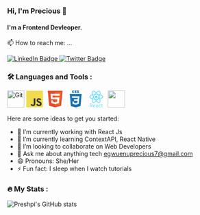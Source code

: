 ### Hi, I'm Precious 👋 
#### I'm a Frontend Devleoper.

📫 How to reach me: ...

 <a href="https://www.linkedin.com/in/preshpi-22/">
    <img src="https://img.shields.io/badge/LinkedIn-blue?style=for-the-badge&logo=linkedin&logoColor=white" alt="LinkedIn Badge"/>
  </a>
  
  <a href="https://twitter.com/Presh_pie">
    <img src="https://img.shields.io/badge/Twitter-blue?style=for-the-badge&logo=twitter&logoColor=white" alt="Twitter Badge"/>
  </a> 
  
### :hammer_and_wrench: Languages and Tools :

<div>          
 <img src="https://cdn.jsdelivr.net/gh/devicons/devicon/icons/git/git-original.svg" title="Git" **alt="Git" width="40" height="40"/>
  <img src="https://github.com/devicons/devicon/blob/master/icons/javascript/javascript-original.svg" title="JavaScript" alt="JavaScript" width="40" height="40"/>&nbsp;
    <img src="https://github.com/devicons/devicon/blob/master/icons/html5/html5-original.svg" title="HTML5" alt="HTML" width="40" height="40"/>&nbsp;
    <img src="https://github.com/devicons/devicon/blob/master/icons/css3/css3-plain-wordmark.svg"  title="CSS3" alt="CSS" width="40" height="40"/>&nbsp;
    <img src="https://github.com/devicons/devicon/blob/master/icons/react/react-original-wordmark.svg" title="React" alt="React" width="40" height="40"/>&nbsp;
 <img src="https://cdn.jsdelivr.net/gh/devicons/devicon/icons/tailwindcss/tailwindcss-plain.svg" width="40" height="40" />&nbsp;
          
  
</div>


Here are some ideas to get you started:

- 🔭 I’m currently working with React Js
- 🌱 I’m currently learning ContextAPI, React Native
- 👯 I’m looking to collaborate on Web Developers 
- 💬 Ask me about anything tech <a href="mailto:egwuenuprecious7@gmail.com"> egwuenuprecious7@gmail.com</a>
- 😄 Pronouns: She/Her
- ⚡ Fun fact: I sleep when I watch tutorials 


### :fire: My Stats :
![Preshpi's GitHub stats](https://github-readme-stats.vercel.app/api?username=preshpi&show_icons=true&theme=tokyonight)
<!--
**preshpi/preshpi** is a ✨ _special_ ✨ repository because its `README.md` (this file) appears on your GitHub profile.
-->
